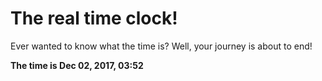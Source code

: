 # The real time clock!

Ever wanted to know what the time is? Well, your journey is about to end!

**The time is Dec 02, 2017, 03:52**